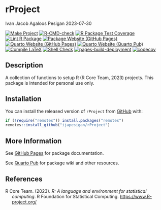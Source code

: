 rProject
================
Ivan Jacob Agaloos Pesigan
2023-07-30

<!-- README.md is generated from .setup/readme/README.Rmd. Please edit that file -->
<!-- badges: start -->

[![Make
Project](https://github.com/ijapesigan/rProject/actions/workflows/make.yml/badge.svg)](https://github.com/ijapesigan/rProject/actions/workflows/make.yml)
[![R-CMD-check](https://github.com/ijapesigan/rProject/actions/workflows/check-full.yml/badge.svg)](https://github.com/ijapesigan/rProject/actions/workflows/check-full.yml)
[![R Package Test
Coverage](https://github.com/ijapesigan/rProject/actions/workflows/test-coverage.yml/badge.svg)](https://github.com/ijapesigan/rProject/actions/workflows/test-coverage.yml)
[![Lint R
Package](https://github.com/ijapesigan/rProject/actions/workflows/lint.yml/badge.svg)](https://github.com/ijapesigan/rProject/actions/workflows/lint.yml)
[![Package Website (GitHub
Pages)](https://github.com/ijapesigan/rProject/actions/workflows/pkgdown-gh-pages.yml/badge.svg)](https://github.com/ijapesigan/rProject/actions/workflows/pkgdown-gh-pages.yml)
[![Quarto Website (GitHub
Pages)](https://github.com/ijapesigan/rProject/actions/workflows/quarto-gh-pages.yml/badge.svg)](https://github.com/ijapesigan/rProject/actions/workflows/quarto-gh-pages.yml)
[![Quarto Website (Quarto
Pub)](https://github.com/ijapesigan/rProject/actions/workflows/quarto-quarto-pub.yml/badge.svg)](https://github.com/ijapesigan/rProject/actions/workflows/quarto-quarto-pub.yml)
[![Compile
LaTeX](https://github.com/ijapesigan/rProject/actions/workflows/latex.yml/badge.svg)](https://github.com/ijapesigan/rProject/actions/workflows/latex.yml)
[![Shell
Check](https://github.com/ijapesigan/rProject/actions/workflows/shellcheck.yml/badge.svg)](https://github.com/ijapesigan/rProject/actions/workflows/shellcheck.yml)
[![pages-build-deployment](https://github.com/ijapesigan/rProject/actions/workflows/pages/pages-build-deployment/badge.svg)](https://github.com/ijapesigan/rProject/actions/workflows/pages/pages-build-deployment)
[![codecov](https://codecov.io/gh/ijapesigan/rProject/branch/main/graph/badge.svg?token=KVLUET3DJ6)](https://codecov.io/gh/ijapesigan/rProject)
<!-- badges: end -->

## Description

A collection of functions to setup R (R Core Team, 2023) projects. This
package is intended for personal use only.

## Installation

You can install the released version of `rProject` from
[GitHub](https://github.com/ijapesigan/rProject) with:

``` r
if (!require("remotes")) install.packages("remotes")
remotes::install_github("ijapesigan/rProject")
```

## More Information

See [GitHub Pages](https://ijapesigan.github.io/rProject) for package
documentation.

See [Quarto Pub](https://ijapesigan.quarto.pub/rproject) for package
wiki and other resources.

## References

<div id="refs" class="references csl-bib-body hanging-indent"
line-spacing="2">

<div id="ref-RCoreTeam-2023" class="csl-entry">

R Core Team. (2023). *R: A language and environment for statistical
computing*. R Foundation for Statistical Computing.
<https://www.R-project.org/>

</div>

</div>
